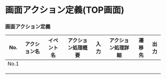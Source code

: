 # 画面アクション定義(TOP画面)

### 画面アクション定義
|No.|アクション名|イベント名|アクション処理概要|入力|アクション処理詳細|遷移先|出力|
|:-:|:-:|:-:|:-:|:-:|:-:|:-:|:-:|
|No.1||||||||
|||||||||
|||||||||
|||||||||

